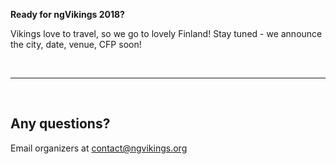 **Ready for ngVikings 2018?**

<plastic-image srcset="/images/posts/pic01.png" lazy-load preload fade></plastic-image>

Vikings love to travel, so we go to lovely Finland! Stay tuned - we announce the city, date, venue, CFP soon!

&nbsp;
* * *
&nbsp;

## Any questions?
Email organizers at [contact@ngvikings.org](mailto:contact@ngvikings.org)